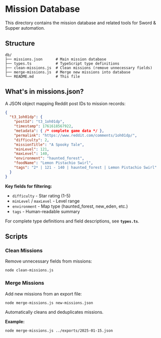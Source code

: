 # Mission Database

This directory contains the mission database and related tools for Sword & Supper automation.

## Structure

```
db/
├── missions.json      # Main mission database
├── types.ts           # TypeScript type definitions
├── clean-missions.js  # Clean missions (remove unnecessary fields)
├── merge-missions.js  # Merge new missions into database
└── README.md          # This file
```

## What's in missions.json?

A JSON object mapping Reddit post IDs to mission records:

```json
{
  "t3_1oh01dp": {
    "postId": "t3_1oh01dp",
    "timestamp": 1761618567922,
    "metadata": { /* complete game data */ },
    "permalink": "https://www.reddit.com/comments/1oh01dp/",
    "difficulty": 2,
    "missionTitle": "A Spooky Tale",
    "minLevel": 121,
    "maxLevel": 140,
    "environment": "haunted_forest",
    "foodName": "Lemon Pistachio Swirl",
    "tags": "2* | 121 - 140 | haunted_forest | Lemon Pistachio Swirl"
  }
}
```

**Key fields for filtering:**
- `difficulty` - Star rating (1-5)
- `minLevel` / `maxLevel` - Level range
- `environment` - Map type (haunted_forest, new_eden, etc.)
- `tags` - Human-readable summary

For complete type definitions and field descriptions, see **`types.ts`**.

## Scripts

### Clean Missions

Remove unnecessary fields from missions:

```bash
node clean-missions.js
```

### Merge Missions

Add new missions from an export file:

```bash
node merge-missions.js new-missions.json
```

Automatically cleans and deduplicates missions.

**Example:**
```bash
node merge-missions.js ../exports/2025-01-15.json
```
